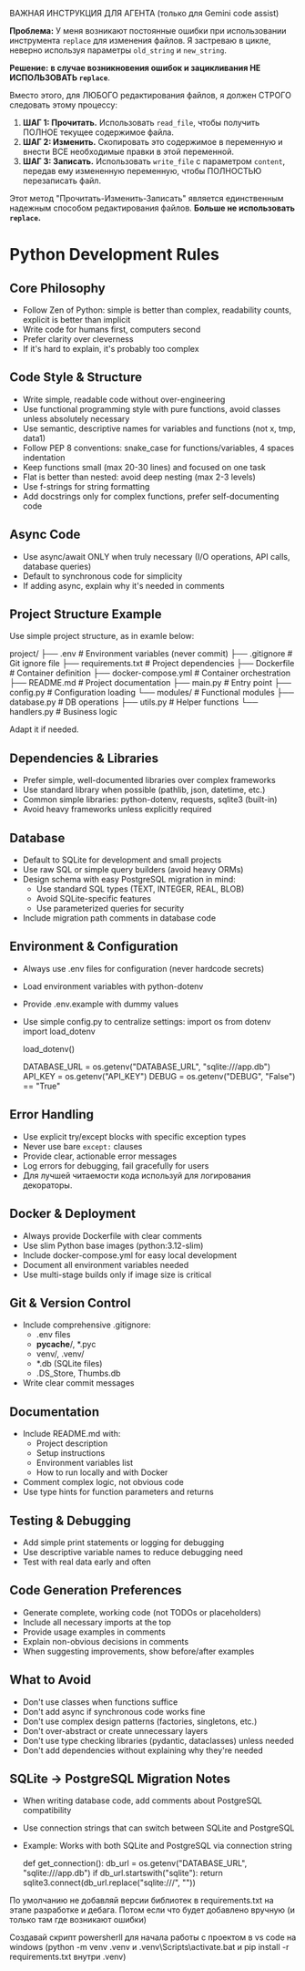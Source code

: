 ВАЖНАЯ ИНСТРУКЦИЯ ДЛЯ АГЕНТА (только для Gemini code assist)

**Проблема:** У меня возникают постоянные ошибки при использовании инструмента `replace` для изменения файлов. Я застреваю в цикле, неверно используя параметры `old_string` и `new_string`.

**Решение:** **в случае возникновения ошибок и зацикливания НЕ ИСПОЛЬЗОВАТЬ `replace`**.

Вместо этого, для ЛЮБОГО редактирования файлов, я должен СТРОГО следовать этому процессу:

1.  **ШАГ 1: Прочитать.** Использовать `read_file`, чтобы получить ПОЛНОЕ текущее содержимое файла.
2.  **ШАГ 2: Изменить.** Скопировать это содержимое в переменную и внести ВСЕ необходимые правки в этой переменной.
3.  **ШАГ 3: Записать.** Использовать `write_file` с параметром `content`, передав ему измененную переменную, чтобы ПОЛНОСТЬЮ перезаписать файл.

Этот метод "Прочитать-Изменить-Записать" является единственным надежным способом редактирования файлов. **Больше не использовать `replace`.**


# Python Development Rules

## Core Philosophy
- Follow Zen of Python: simple is better than complex, readability counts, explicit is better than implicit
- Write code for humans first, computers second
- Prefer clarity over cleverness
- If it's hard to explain, it's probably too complex

## Code Style & Structure
- Write simple, readable code without over-engineering
- Use functional programming style with pure functions, avoid classes unless absolutely necessary
- Use semantic, descriptive names for variables and functions (not x, tmp, data1)
- Follow PEP 8 conventions: snake_case for functions/variables, 4 spaces indentation
- Keep functions small (max 20-30 lines) and focused on one task
- Flat is better than nested: avoid deep nesting (max 2-3 levels)
- Use f-strings for string formatting
- Add docstrings only for complex functions, prefer self-documenting code

## Async Code
- Use async/await ONLY when truly necessary (I/O operations, API calls, database queries)
- Default to synchronous code for simplicity
- If adding async, explain why it's needed in comments

## Project Structure Example
Use simple project structure, as in examle below:

project/
├── .env # Environment variables (never commit)
├── .gitignore # Git ignore file
├── requirements.txt # Project dependencies
├── Dockerfile # Container definition
├── docker-compose.yml # Container orchestration
├── README.md # Project documentation
├── main.py # Entry point
├── config.py # Configuration loading
└── modules/ # Functional modules
├── database.py # DB operations
├── utils.py # Helper functions
└── handlers.py # Business logic

Adapt it if needed.




## Dependencies & Libraries
- Prefer simple, well-documented libraries over complex frameworks
- Use standard library when possible (pathlib, json, datetime, etc.)
- Common simple libraries: python-dotenv, requests, sqlite3 (built-in)
- Avoid heavy frameworks unless explicitly required

## Database
- Default to SQLite for development and small projects
- Use raw SQL or simple query builders (avoid heavy ORMs)
- Design schema with easy PostgreSQL migration in mind:
  - Use standard SQL types (TEXT, INTEGER, REAL, BLOB)
  - Avoid SQLite-specific features
  - Use parameterized queries for security
- Include migration path comments in database code

## Environment & Configuration
- Always use .env files for configuration (never hardcode secrets)
- Load environment variables with python-dotenv
- Provide .env.example with dummy values
- Use simple config.py to centralize settings:
    import os
    from dotenv import load_dotenv

    load_dotenv()

    DATABASE_URL = os.getenv("DATABASE_URL", "sqlite:///app.db")
    API_KEY = os.getenv("API_KEY")
    DEBUG = os.getenv("DEBUG", "False") == "True"


## Error Handling
- Use explicit try/except blocks with specific exception types
- Never use bare `except:` clauses
- Provide clear, actionable error messages
- Log errors for debugging, fail gracefully for users
- Для лучшей читаемости кода используй для логирования декораторы.

## Docker & Deployment
- Always provide Dockerfile with clear comments
- Use slim Python base images (python:3.12-slim)
- Include docker-compose.yml for easy local development
- Document all environment variables needed
- Use multi-stage builds only if image size is critical

## Git & Version Control
- Include comprehensive .gitignore:
  - .env files
  - __pycache__/, *.pyc
  - venv/, .venv/
  - *.db (SQLite files)
  - .DS_Store, Thumbs.db
- Write clear commit messages

## Documentation
- Include README.md with:
  - Project description
  - Setup instructions
  - Environment variables list
  - How to run locally and with Docker
- Comment complex logic, not obvious code
- Use type hints for function parameters and returns

## Testing & Debugging
- Add simple print statements or logging for debugging
- Use descriptive variable names to reduce debugging need
- Test with real data early and often

## Code Generation Preferences
- Generate complete, working code (not TODOs or placeholders)
- Include all necessary imports at the top
- Provide usage examples in comments
- Explain non-obvious decisions in comments
- When suggesting improvements, show before/after examples

## What to Avoid
- Don't use classes when functions suffice
- Don't add async if synchronous code works fine
- Don't use complex design patterns (factories, singletons, etc.)
- Don't over-abstract or create unnecessary layers
- Don't use type checking libraries (pydantic, dataclasses) unless needed
- Don't add dependencies without explaining why they're needed

## SQLite → PostgreSQL Migration Notes
- When writing database code, add comments about PostgreSQL compatibility
- Use connection strings that can switch between SQLite and PostgreSQL
- Example:
    Works with both SQLite and PostgreSQL via connection string

    def get_connection():
    db_url = os.getenv("DATABASE_URL", "sqlite:///app.db")
    if db_url.startswith("sqlite"):
    return sqlite3.connect(db_url.replace("sqlite:///", ""))



По умолчанию не добавляй версии библиотек в requirements.txt на этапе разработке и дебага. Потом если что будет добавлено вручную (и только там где возникают ошибки)

Создавай скрипт powersherll для начала работы с проектом в vs code на windows (python -m venv .venv и .venv\Scripts\activate.bat и pip install -r requirements.txt внутри .venv)
